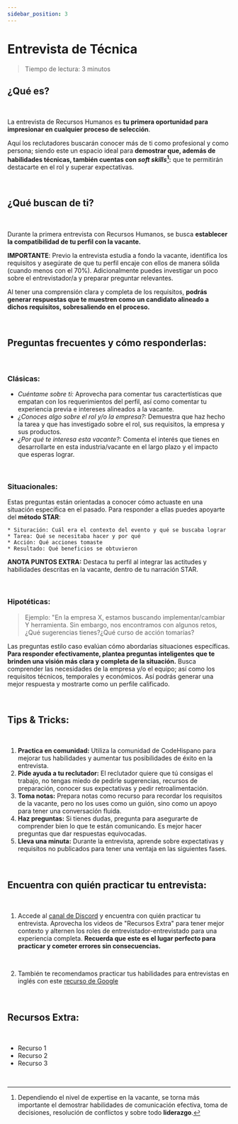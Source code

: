 ```yaml
---
sidebar_position: 3
---
```

# Entrevista de Técnica

> Tiempo de lectura: 3 minutos

## ¿Qué es?
&nbsp;

La entrevista de Recursos Humanos es **tu primera oportunidad para impresionar en cualquier proceso de selección**. 

Aquí los reclutadores buscarán conocer más de ti como profesional y como persona; siendo este un espacio ideal para **demostrar que, además de habilidades técnicas, también cuentas con _soft skills_[^1]:** que te permitirán destacarte en el rol y superar expectativas. 

&nbsp;

## ¿Qué buscan de ti?

&nbsp;

Durante la primera entrevista con Recursos Humanos, se busca **establecer la compatibilidad de tu perfil con la vacante.**

**IMPORTANTE**: Previo la entrevista estudia a fondo la vacante, identifica los requisitos y asegúrate de que tu perfil encaje con ellos de manera sólida (cuando menos con el 70%).  Adicionalmente puedes investigar un poco sobre el entrevistador/a y preparar preguntar relevantes.

Al tener una comprensión clara y completa de los requisitos, **podrás generar respuestas que te muestren como un candidato alineado a dichos requisitos, sobresaliendo en el proceso.** 

&nbsp;

## Preguntas frecuentes y cómo responderlas:

&nbsp;

### **Clásicas:**
* *Cuéntame sobre ti:* Aprovecha para comentar tus caractertísticas que empatan con los requerimientos del perfil, así como comentar tu experiencia previa e intereses alineados a la vacante. 
* *¿Conoces algo sobre el rol y/o la empresa?:* Demuestra que haz hecho la tarea y que has investigado sobre el rol, sus requisitos, la empresa y sus productos. 
* *¿Por qué te interesa esta vacante?:* Comenta el interés que tienes en desarrollarte en esta industria/vacante en el largo plazo y el impacto que esperas lograr.

&nbsp;

### **Situacionales:**

 Estas preguntas están orientadas a conocer cómo actuaste en una situación específica en el pasado. Para responder a ellas puedes apoyarte del **método STAR**:

    * Situración: Cuál era el contexto del evento y qué se buscaba lograr
    * Tarea: Qué se necesitaba hacer y por qué
    * Acción: Qué acciones tomaste
    * Resultado: Qué beneficios se obtuvieron

**ANOTA PUNTOS EXTRA:** Destaca tu perfil al integrar las actitudes y habilidades descritas en la vacante, dentro de tu narración STAR.

&nbsp;

### **Hipotéticas:**

> Ejemplo: "En la empresa X, estamos buscando implementar/cambiar Y herramienta. Sin embargo, nos encontramos con algunos retos, ¿Qué sugerencias tienes?¿Qué curso de acción tomarías?

Las preguntas estilo caso evalúan cómo abordarías situaciones específicas. **Para responder efectivamente, plantea preguntas inteligentes que te brinden una visión más clara y completa de la situación.** Busca comprender las necesidades de la empresa y/o el equipo; así como los requisitos técnicos, temporales y económicos. Así podrás generar una mejor respuesta y mostrarte como un perfile calificado. 
 

&nbsp;

## Tips & Tricks:
&nbsp;


1. **Practica en comunidad:** Utiliza la comunidad de CodeHispano para mejorar tus habilidades y aumentar tus posibilidades de éxito en la entrevista.
2. **Pide ayuda a tu reclutador:** El reclutador quiere que tú consigas el trabajo, no tengas miedo de pedirle sugerencias, recursos de preparación, conocer sus expectativas y pedir retroalimentación.
3. **Toma notas:** Prepara notas como recurso para recordar los requisitos de la vacante, pero no los uses como un guión, sino como un apoyo para tener una conversación fluida.
4. **Haz preguntas:** Si tienes dudas, pregunta para asegurarte de comprender bien lo que te están comunicando. Es mejor hacer preguntas que dar respuestas equivocadas.
5. **Lleva una minuta:** Durante la entrevista, aprende sobre expectativas y requisitos no publicados para tener una ventaja en las siguientes fases.


&nbsp;

## Encuentra con quién practicar tu entrevista:

&nbsp;

1. Accede al [canal de Discord](https://discord.com/) y encuentra con quién practicar tu entrevista. Aprovecha los videos de "Recursos Extra" para tener mejor contexto y alternen los roles de entrevistador-entrevistado para una experiencia completa. **Recuerda que este es el lugar perfecto para practicar y cometer errores sin consecuencias.**
 

&nbsp;

2. También te recomendamos practicar tus habilidades para entrevistas en inglés con este [recurso de Google](https://grow.google/certificates/interview-warmup/category/)


&nbsp;

## Recursos Extra:

&nbsp;

* Recurso 1
* Recurso 2
* Recurso 3


&nbsp;

[^1]: Dependiendo el nivel de expertise en la vacante, se torna más importante el demostrar habilidades de comunicación efectiva, toma de decisiones, resolución de conflictos y sobre todo **liderazgo**. 